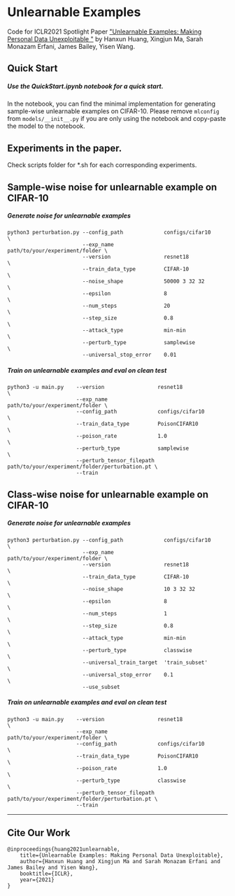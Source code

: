 # Unlearnable Examples

Code for ICLR2021 Spotlight Paper ["Unlearnable Examples: Making Personal Data Unexploitable "](https://openreview.net/forum?id=iAmZUo0DxC0) by Hanxun Huang, Xingjun Ma, Sarah Monazam Erfani, James Bailey, Yisen Wang.

## Quick Start
##### Use the QuickStart.ipynb notebook for a quick start.
In the notebook, you can find the minimal implementation for generating sample-wise unlearnable examples on CIFAR-10.
Please remove `mlconfig` from `models/__init__.py` if you are only using the notebook and copy-paste the model to the notebook.



## Experiments in the paper.
Check scripts folder for *.sh for each corresponding experiments.

## Sample-wise noise for unlearnable example on CIFAR-10
##### Generate noise for unlearnable examples
```console
python3 perturbation.py --config_path             configs/cifar10                \
                        --exp_name                path/to/your/experiment/folder \
                        --version                 resnet18                       \
                        --train_data_type         CIFAR-10                       \
                        --noise_shape             50000 3 32 32                  \
                        --epsilon                 8                              \
                        --num_steps               20                             \
                        --step_size               0.8                            \
                        --attack_type             min-min                        \
                        --perturb_type            samplewise                      \
                        --universal_stop_error    0.01
```
##### Train on unlearnable examples and eval on clean test
```console
python3 -u main.py    --version                 resnet18                       \
                      --exp_name                path/to/your/experiment/folder \
                      --config_path             configs/cifar10                \
                      --train_data_type         PoisonCIFAR10                  \
                      --poison_rate             1.0                            \
                      --perturb_type            samplewise                      \
                      --perturb_tensor_filepath path/to/your/experiment/folder/perturbation.pt \
                      --train
```


## Class-wise noise for unlearnable example on CIFAR-10
##### Generate noise for unlearnable examples
```console
python3 perturbation.py --config_path             configs/cifar10                \
                        --exp_name                path/to/your/experiment/folder \
                        --version                 resnet18                       \
                        --train_data_type         CIFAR-10                       \
                        --noise_shape             10 3 32 32                     \
                        --epsilon                 8                              \
                        --num_steps               1                              \
                        --step_size               0.8                            \
                        --attack_type             min-min                        \
                        --perturb_type            classwise                      \
                        --universal_train_target  'train_subset'                 \
                        --universal_stop_error    0.1                            \
                        --use_subset
```
##### Train on unlearnable examples and eval on clean test
```console
python3 -u main.py    --version                 resnet18                       \
                      --exp_name                path/to/your/experiment/folder \
                      --config_path             configs/cifar10                \
                      --train_data_type         PoisonCIFAR10                  \
                      --poison_rate             1.0                            \
                      --perturb_type            classwise                      \
                      --perturb_tensor_filepath path/to/your/experiment/folder/perturbation.pt \
                      --train
```


---
## Cite Our Work
```
@inproceedings{huang2021unlearnable,
    title={Unlearnable Examples: Making Personal Data Unexploitable},
    author={Hanxun Huang and Xingjun Ma and Sarah Monazam Erfani and James Bailey and Yisen Wang},
    booktitle={ICLR},
    year={2021}
}
```
